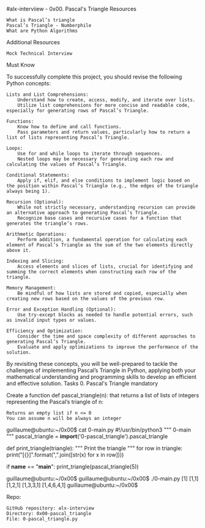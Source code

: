 #alx-interviiew - 0x00. Pascal's Triangle 
Resources

    What is Pascal’s triangle
    Pascal’s Triangle - Numberphile
    What are Python Algorithms

Additional Resources

    Mock Technical Interview

Must Know

To successfully complete this project, you should revise the following Python concepts:

    Lists and List Comprehensions:
        Understand how to create, access, modify, and iterate over lists.
        Utilize list comprehensions for more concise and readable code, especially for generating rows of Pascal’s Triangle.

    Functions:
        Know how to define and call functions.
        Pass parameters and return values, particularly how to return a list of lists representing Pascal’s Triangle.

    Loops:
        Use for and while loops to iterate through sequences.
        Nested loops may be necessary for generating each row and calculating the values of Pascal’s Triangle.

    Conditional Statements:
        Apply if, elif, and else conditions to implement logic based on the position within Pascal’s Triangle (e.g., the edges of the triangle always being 1).

    Recursion (Optional):
        While not strictly necessary, understanding recursion can provide an alternative approach to generating Pascal’s Triangle.
        Recognize base cases and recursive cases for a function that generates the triangle’s rows.

    Arithmetic Operations:
        Perform addition, a fundamental operation for calculating each element of Pascal’s Triangle as the sum of the two elements directly above it.

    Indexing and Slicing:
        Access elements and slices of lists, crucial for identifying and summing the correct elements when constructing each row of the triangle.

    Memory Management:
        Be mindful of how lists are stored and copied, especially when creating new rows based on the values of the previous row.

    Error and Exception Handling (Optional):
        Use try-except blocks as needed to handle potential errors, such as invalid input types or values.

    Efficiency and Optimization:
        Consider the time and space complexity of different approaches to generating Pascal’s Triangle.
        Evaluate and apply optimizations to improve the performance of the solution.

By revisiting these concepts, you will be well-prepared to tackle the challenges of implementing Pascal’s Triangle in Python, applying both your mathematical understanding and programming skills to develop an efficient and effective solution.
Tasks
0. Pascal's Triangle
mandatory

Create a function def pascal_triangle(n): that returns a list of lists of integers representing the Pascal’s triangle of n:

    Returns an empty list if n <= 0
    You can assume n will be always an integer

guillaume@ubuntu:~/0x00$ cat 0-main.py
#!/usr/bin/python3
"""
0-main
"""
pascal_triangle = __import__('0-pascal_triangle').pascal_triangle

def print_triangle(triangle):
    """
    Print the triangle
    """
    for row in triangle:
        print("[{}]".format(",".join([str(x) for x in row])))


if __name__ == "__main__":
    print_triangle(pascal_triangle(5))

guillaume@ubuntu:~/0x00$ 
guillaume@ubuntu:~/0x00$ ./0-main.py
[1]
[1,1]
[1,2,1]
[1,3,3,1]
[1,4,6,4,1]
guillaume@ubuntu:~/0x00$ 

Repo:

    GitHub repository: alx-interview
    Directory: 0x00-pascal_triangle
    File: 0-pascal_triangle.py

